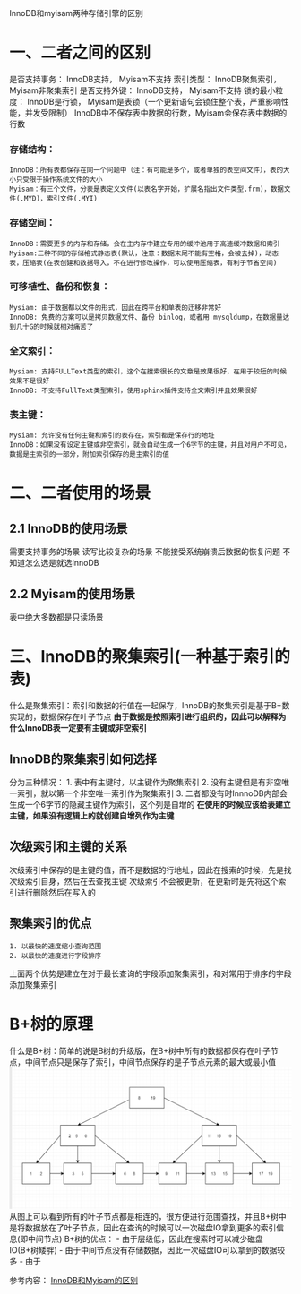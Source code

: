 InnoDB和myisam两种存储引擎的区别
# 一、二者之间的区别
是否支持事务： InnoDB支持， Myisam不支持
索引类型： InnoDB聚集索引， Myisam非聚集索引
是否支持外键： InnoDB支持， Myisam不支持
锁的最小粒度： InnoDB是行锁， Myisam是表锁（一个更新语句会锁住整个表，严重影响性能，并发受限制）
InnoDB中不保存表中数据的行数，Myisam会保存表中数据的行数

### 存储结构：
	InnoDB：所有表都保存在同一个问题中（注：有可能是多个，或者单独的表空间文件），表的大小只受限于操作系统文件的大小
	Myisam：有三个文件，分表是表定义文件(以表名字开始，扩展名指出文件类型.frm)，数据文件(.MYD)，索引文件(.MYI)
### 存储空间：
	InnoDB：需要更多的内存和存储，会在主内存中建立专用的缓冲池用于高速缓冲数据和索引
	Myisam:三种不同的存储格式静态表(默认，注意：数据末尾不能有空格，会被去掉)，动态表，压缩表(在表创建和数据导入，不在进行修改操作，可以使用压缩表，有利于节省空间)
### 可移植性、备份和恢复：
	Mysiam: 由于数据都以文件的形式，因此在跨平台和单表的迁移非常好
	InnoDB: 免费的方案可以是拷贝数据文件、备份 binlog，或者用 mysqldump，在数据量达到几十G的时候就相对痛苦了
### 全文索引：
	Mysiam: 支持FULLText类型的索引，这个在搜索很长的文章是效果很好，在用于较短的时候效果不是很好
	InnoDB: 不支持FullText类型索引，使用sphinx插件支持全文索引并且效果很好
### 表主键：
	Mysiam: 允许没有任何主键和索引的表存在，索引都是保存行的地址
	InnoDB：如果没有设定主键或非空索引，就会自动生成一个6字节的主键，并且对用户不可见，数据是主索引的一部分，附加索引保存的是主索引的值

# 二、二者使用的场景
## 2.1 InnoDB的使用场景
需要支持事务的场景
读写比较复杂的场景
不能接受系统崩溃后数据的恢复问题
不知道怎么选是就选InnoDB
## 2.2 Myisam的使用场景
表中绝大多数都是只读场景

# 三、InnoDB的聚集索引(一种基于索引的表)
什么是聚集索引：索引和数据的行值在一起保存，InnoDB的聚集索引是基于B+数实现的，数据保存在叶子节点
**由于数据是按照索引进行组织的，因此可以解释为什么InnoDB表一定要有主键或非空索引**
## InnoDB的聚集索引如何选择
分为三种情况：
	1. 表中有主键时，以主键作为聚集索引
	2. 没有主键但是有非空唯一索引，就以第一个非空唯一索引作为聚集索引
	3. 二者都没有时InnnoDB内部会生成一个6字节的隐藏主键作为索引，这个列是自增的
**在使用的时候应该给表建立主键，如果没有逻辑上的就创建自增列作为主键**
## 次级索引和主键的关系
次级索引中保存的是主键的值，而不是数据的行地址，因此在搜索的时候，先是找次级索引自身，然后在去查找主键
次级索引不会被更新，在更新时是先将这个索引进行删除然后在写入的

## 聚集索引的优点
	1. 以最快的速度缩小查询范围
	2. 以最快的速度进行字段排序
上面两个优势是建立在对于最长查询的字段添加聚集索引，和对常用于排序的字段添加聚集索引

# B+树的原理
什么是B+树：简单的说是B树的升级版，在B+树中所有的数据都保存在叶子节点，中间节点只是保存了索引，中间节点保存的是子节点元素的最大或最小值
![B+树的基本结构](../../.local/static/2019/10/1/Snipaste_2019-11-11_15-47-04.1573458455949.png)
从图上可以看到所有的叶子节点都是相连的，很方便进行范围查找，并且B+树中是将数据放在了叶子节点，因此在查询的时候可以一次磁盘IO拿到更多的索引信息(即中间节点)
B+树的优点：
	- 由于层级低，因此在搜索时可以减少磁盘IO(B+树矮胖)
	- 由于中间节点没有存储数据，因此一次磁盘IO可以拿到的数据较多
	- 由于





















参考内容：
[InnoDB和Myisam的区别](https://www.zhihu.com/question/20596402)